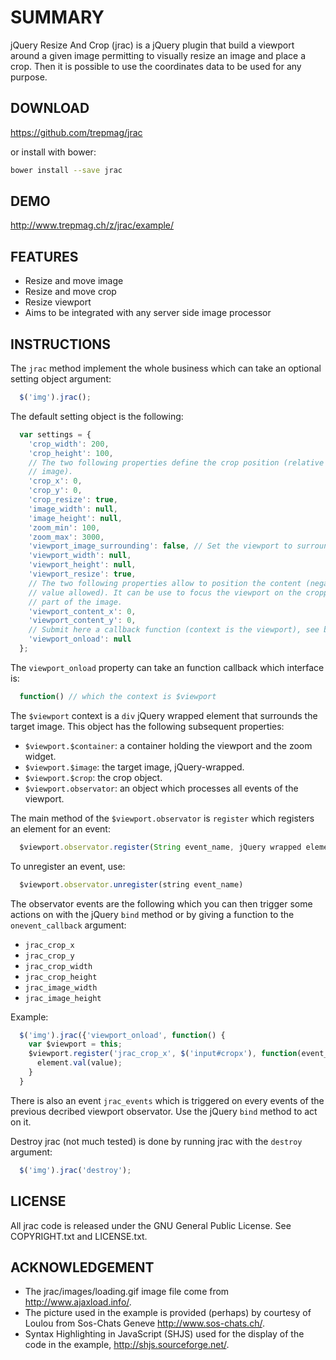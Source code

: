 # SUMMARY

jQuery Resize And Crop (jrac) is a jQuery plugin that build a viewport around a
given image permitting to visually resize an image and place a crop. Then it is
possible to use the coordinates data to be used for any purpose.

## DOWNLOAD
https://github.com/trepmag/jrac

or install with bower:
```bash
bower install --save jrac
```


## DEMO

http://www.trepmag.ch/z/jrac/example/


## FEATURES

- Resize and move image
- Resize and move crop
- Resize viewport
- Aims to be integrated with any server side image processor


## INSTRUCTIONS

The `jrac` method implement the whole business which can take an optional
setting object argument:
```javascript
  $('img').jrac();
```
The default setting object is the following:
```javascript
  var settings = {
    'crop_width': 200,
    'crop_height': 100,
    // The two following properties define the crop position (relative to the
    // image).
    'crop_x': 0,
    'crop_y': 0,
    'crop_resize': true,
    'image_width': null,
    'image_height': null,
    'zoom_min': 100,
    'zoom_max': 3000,
    'viewport_image_surrounding': false, // Set the viewport to surround the image on load
    'viewport_width': null,
    'viewport_height': null,
    'viewport_resize': true,
    // The two following properties allow to position the content (negative
    // value allowed). It can be use to focus the viewport on the cropped
    // part of the image.
    'viewport_content_x': 0,
    'viewport_content_y': 0,
    // Submit here a callback function (context is the viewport), see below.
    'viewport_onload': null
  };
```
The `viewport_onload` property can take an function callback which interface is:
```javascript
  function() // which the context is $viewport
```
The `$viewport` context is a `div` jQuery wrapped element that surrounds the target
image. This object has the following subsequent properties:

  - `$viewport.$container`: a container holding the viewport and the zoom widget.
  - `$viewport.$image`: the target image, jQuery-wrapped.
  - `$viewport.$crop`: the crop object.
  - `$viewport.observator`: an object which processes all events of the viewport.

The main method of the `$viewport.observator` is `register` which registers an
element for an event:
```javascript
  $viewport.observator.register(String event_name, jQuery wrapped elements[, callback onevent_callback])
```
To unregister an event, use:
```javascript
  $viewport.observator.unregister(string event_name)
```

The observator events are the following which you can then trigger some actions
on with the jQuery `bind` method or by giving a function to the `onevent_callback`
argument:

  - `jrac_crop_x`
  - `jrac_crop_y`
  - `jrac_crop_width`
  - `jrac_crop_height`
  - `jrac_image_width`
  - `jrac_image_height`

Example:
```javascript
  $('img').jrac({'viewport_onload', function() {
    var $viewport = this;
    $viewport.register('jrac_crop_x', $('input#cropx'), function(event_name, element, value) {
      element.val(value);
    }
  }
```

There is also an event `jrac_events` which is triggered on every events of
the previous decribed viewport observator. Use the jQuery `bind` method to act on
it.

Destroy jrac (not much tested) is done by running jrac with the `destroy` argument:
```javascript
  $('img').jrac('destroy');
```
## LICENSE

All jrac code is released under the GNU General Public License. See COPYRIGHT.txt and LICENSE.txt.

## ACKNOWLEDGEMENT

- The jrac/images/loading.gif image file come from http://www.ajaxload.info/.
- The picture used in the example is provided (perhaps) by courtesy of Loulou
from Sos-Chats Geneve http://www.sos-chats.ch/.
- Syntax Highlighting in JavaScript (SHJS) used for the display of the code in
the example, http://shjs.sourceforge.net/.
